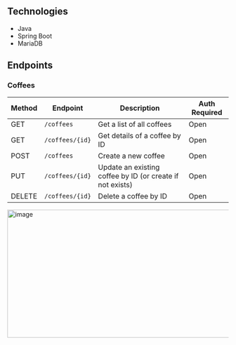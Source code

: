 ## Technologies

- Java
- Spring Boot
- MariaDB


## Endpoints

### Coffees

| Method | Endpoint         | Description                     | Auth Required |
|--------|------------------|---------------------------------|---------------|
| GET    | `/coffees`       | Get a list of all coffees       | Open          |
| GET    | `/coffees/{id}`  | Get details of a coffee by ID   | Open          |
| POST   | `/coffees`       | Create a new coffee             | Open          |
| PUT    | `/coffees/{id}`  | Update an existing coffee by ID (or create if not exists) | Open |
| DELETE | `/coffees/{id}`  | Delete a coffee by ID           | Open          |


<img width="606" height="292" alt="image" src="https://github.com/user-attachments/assets/3240a6d0-f7d1-4bf2-bd7a-db1d60ef431b" />
